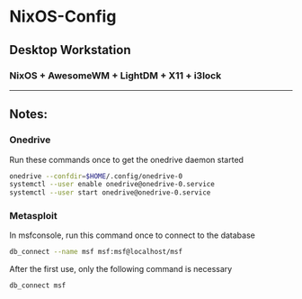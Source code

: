 # NixOS-Config
## Desktop Workstation
### NixOS + AwesomeWM + LightDM + X11 + i3lock
* * *
## Notes:
### Onedrive
Run these commands once to get the onedrive daemon started
```bash
onedrive --confdir=$HOME/.config/onedrive-0
systemctl --user enable onedrive@onedrive-0.service
systemctl --user start onedrive@onedrive-0.service
```
### Metasploit
In msfconsole, run this command once to connect to the database
```bash
db_connect --name msf msf:msf@localhost/msf
```
After the first use, only the following command is necessary
```bash
db_connect msf
```
